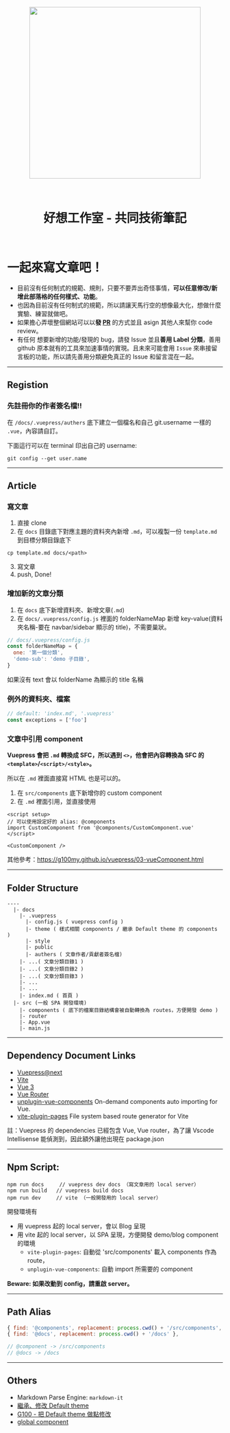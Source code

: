 <p align='center'>
  <img src='https://raw.githubusercontent.com/G100my/Goodideas-studio-blog/main/docs/.vuepress/public/good-ideas.png' width='400'>
</p>

<br>

<h1 align='center'>好想工作室 - 共同技術筆記</h1>

<br>

# 一起來寫文章吧！

- 目前沒有任何制式的規範、規則，只要不要弄出奇怪事情，**可以任意修改/新增此部落格的任何樣式、功能**。
- 也因為目前沒有任何制式的規範，所以請讓天馬行空的想像最大化，想做什麼實驗、練習就做吧。
- 如果擔心弄壞整個網站可以以**發 [PR](https://docs.github.com/en/pull-requests/collaborating-with-pull-requests/proposing-changes-to-your-work-with-pull-requests/creating-a-pull-request)** 的方式並且 asign 其他人來幫你 code review。
- 有任何 想要新增的功能/發現的 bug，請發 Issue 並且**善用 Label 分類**，善用 github 原本就有的工具來加速事情的實現。且未來可能會用 `Issue` 來串接留言板的功能，所以請先善用分類避免真正的 Issue 和留言混在一起。

---

## Registion

### 先註冊你的作者簽名檔!!

在 `/docs/.vuepress/authers` 底下建立一個檔名和自己 git.username 一樣的 `.vue`，內容請自訂。

下面這行可以在 terminal 印出自己的 username:

```
git config --get user.name
```

---

## Article

### 寫文章

1. 直接 clone
2. 在 `docs` 目錄底下對應主題的資料夾內新增 `.md`，可以複製一份 `template.md` 到目標分類目錄底下

```
cp template.md docs/<path>
```

3. 寫文章
4. push, Done!

### 增加新的文章分類

1. 在 `docs` 底下新增資料夾、新增文章(`.md`)
2. 在 `docs/.vuepress/config.js` 裡面的 folderNameMap 新增 key-value(資料夾名稱-要在 navbar/sidebar 顯示的 title)，不需要巢狀。

```javascript
// docs/.vuepress/config.js
const folderNameMap = {
  one: '第一個分類',
  'demo-sub': 'demo 子目錄',
}
```

如果沒有 text 會以 folderName 為顯示的 title 名稱

### 例外的資料夾、檔案

```javascript
// default: 'index.md', '.vuepress'
const exceptions = ['foo']
```

### 文章中引用 component

**Vuepress 會把 `.md` 轉換成 SFC，所以遇到 `<>`，他會把內容轉換為 SFC 的 `<template>`/`<script>/<style>`。**

所以在 `.md` 裡面直接寫 HTML 也是可以的。

1. 在 `src/components` 底下新增你的 custom component
2. 在 `.md` 裡面引用，並直接使用

```
<script setup>
// 可以使用設定好的 alias: @components
import CustomComponent from '@components/CustomComponent.vue'
</script>

<CustomComponent />
```

其他參考：https://g100my.github.io/vuepress/03-vueComponent.html

---

## Folder Structure

```
----
  |- docs
    |- .vuepress
      |- config.js ( vuepress config )
      |- theme ( 樣式相關 components / 繼承 Default theme 的 components )
      |- style
      |- public
      |- authers ( 文章作者/貢獻者簽名檔)
    |- ...( 文章分類目錄1 )
    |- ...( 文章分類目錄2 )
    |- ...( 文章分類目錄3 )
    |- ...
    |- ...
    |- index.md ( 首頁 )
  |- src (一般 SPA 開發環境)
    |- components ( 底下的檔案目錄結構會被自動轉換為 routes，方便開發 demo )
    |- router
    |- App.vue
    |- main.js
```

---

## Dependency Document Links

- [Vuepress@next](https://v2.vuepress.vuejs.org/)
- [Vite](https://vitejs.dev/)
- [Vue 3](https://v3.vuejs.org/api/)
- [Vue Router](https://next.router.vuejs.org/api/)
- [unplugin-vue-components](https://github.com/antfu/unplugin-vue-components) On-demand components auto importing for Vue.
- [vite-plugin-pages](https://github.com/hannoeru/vite-plugin-pages) File system based route generator for Vite

註：Vuepress 的 dependencies 已經包含 Vue, Vue router，為了讓 Vscode Intellisense 能偵測到，因此額外讓他出現在 package.json

<!-- ## Frequently Used Links -->

---

## Npm Script:

```
npm run docs     // vuepress dev docs （寫文章用的 local server）
npm run build   // vuepress build docs
npm run dev     // vite （一般開發用的 local server）
```

開發環境有

- 用 vuepress 起的 local server，會以 Blog 呈現
- 用 vite 起的 local server，以 SPA 呈現，方便開發 demo/blog component 的環境
  - `vite-plugin-pages`: 自動從 'src/components' 載入 components 作為 route，
  - `unplugin-vue-components`: 自動 import 所需要的 component

**Beware: 如果改動到 config，請重啟 server。**

---

## Path Alias

```javascript
{ find: '@components', replacement: process.cwd() + '/src/components', },
{ find: '@docs', replacement: process.cwd() + '/docs' },

// @component -> /src/components
// @docs -> /docs
```

---

## Others

- Markdown Parse Engine: `markdown-it`
- [繼承、修改 Default theme](https://v2.vuepress.vuejs.org/reference/default-theme/extending.html#extending)
- [G100 - 把 Default theme 做點修改](https://g100my.github.io/vuepress/04-extendDefaultTheme.html)
- [global component](https://v2.vuepress.vuejs.org/advanced/cookbook/usage-of-client-app-enhance.html#usage-of-client-app-enhance)
